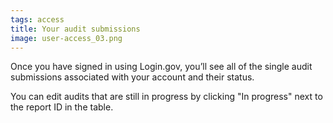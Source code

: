 ```yaml
---
tags: access
title: Your audit submissions
image: user-access_03.png
---
```


Once you have signed in using Login.gov, you’ll see all of the single audit submissions associated with your account and their status. 

You can edit audits that are still in progress by clicking "In progress" next to the report ID in the table.
